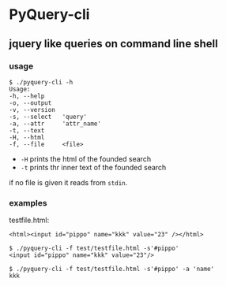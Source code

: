# PyQuery-cli

## jquery like queries on command line shell

### usage

```
$ ./pyquery-cli -h
Usage:
-h, --help
-o, --output
-v, --version
-s, --select   'query'
-a, --attr     'attr_name'
-t, --text
-H, --html
-f, --file     <file>
```

- `-H` prints the html of the founded search
- `-t` prints thr inner text of the founded search

if no file is given it reads from `stdin`.

### examples

testfile.html:
```
<html><input id="pippo" name="kkk" value="23" /></html>
```

```
$ ./pyquery-cli -f test/testfile.html -s'#pippo'
<input id="pippo" name="kkk" value="23"/>
```

```
$ ./pyquery-cli -f test/testfile.html -s'#pippo' -a 'name'
kkk
```
